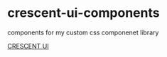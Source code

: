 # crescent-ui-components
components for my custom css componenet library

[CRESCENT UI](https://github.com/codingwolf-at/crescent-ui)
